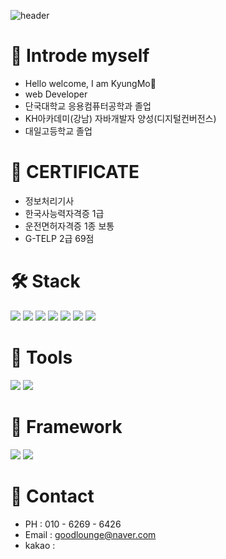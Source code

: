 ![header](https://capsule-render.vercel.app/api?type=wave&color=auto&height=300&section=header&text=Hello&fontSize=90&animation=fadeIn&fontAlignY=38&desc=KyungMo's%20GitHub%20Profile&descAlignY=51&descAlign=62)


# 🐒 Introde myself
+ Hello welcome, I am KyungMo👋
+ web Developer
+ 단국대학교 응용컴퓨터공학과 졸업
+ KH아카데미(강남) 자바개발자 양성(디지털컨버전스)
+ 대일고등학교 졸업

# 📝 CERTIFICATE
+ 정보처리기사
+ 한국사능력자격증 1급
+ 운전면허자격증 1종 보통
+ G-TELP 2급 69점

# 🛠 Stack
<img src="https://img.shields.io/badge/Java-007396?style=for-the-badge&logo=Java&logoColor=white"> <img src="https://img.shields.io/badge/mysql-4479A1?style=for-the-badge&logo=mysql&logoColor=white"> <img src="https://img.shields.io/badge/html5-E34F26?style=flat-square&logo=html5&logoColor=white"> <img src="https://img.shields.io/badge/css-1572B6?style=flat-square&logo=css3&logoColor=white"> <img src="https://img.shields.io/badge/javascript-F7DF1E?style=flat-square&logo=javascript&logoColor=black"> <img src="https://img.shields.io/badge/jquery-0769AD?style=flat-square&logo=jQuery&logoColor=black"> <img src="https://img.shields.io/badge/mysql-4479A1?style=for-the-badge&logo=mysql&logoColor=white"> 

# 💪 Tools
<img src="https://img.shields.io/badge/intellijidea-000000?style=for-the-badge&logo=Java&logoColor=white"> <img src="https://img.shields.io/badge/visualstudiocode-007ACC?style=for-the-badge&logo=Java&logoColor=white">

# 📙 Framework
<img src="https://img.shields.io/badge/spring-6DB33F?style=for-the-badge&logo=Java&logoColor=white"> <img src="https://img.shields.io/badge/springboot-6DB33F?style=for-the-badge&logo=Java&logoColor=white">

# 📲 Contact
+ PH : 010 - 6269 - 6426
+ Email : goodlounge@naver.com
+ kakao : <a href="https://open.kakao.com/o/sLGeX3wg">
